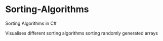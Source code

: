 # Sorting-Algorithms
Sorting Algorithms in C#

Visualises different sorting algorithms sorting randomly generated arrays
